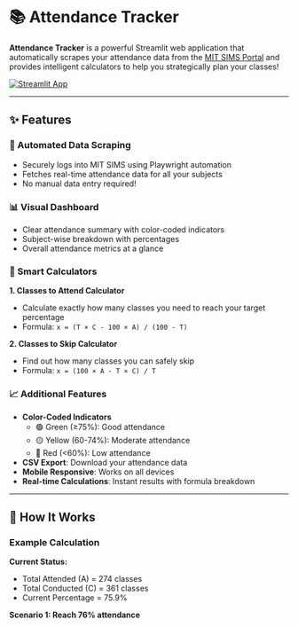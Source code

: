 # 📚 Attendance Tracker

**Attendance Tracker** is a powerful Streamlit web application that automatically scrapes your attendance data from the [MIT SIMS Portal](http://mitsims.in) and provides intelligent calculators to help you strategically plan your classes!

[![Streamlit App](https://static.streamlit.io/badges/streamlit_badge_black_white.svg)](https://ims-tracker.streamlit.app/)

---

## ✨ Features

### 🔐 Automated Data Scraping
- Securely logs into MIT SIMS using Playwright automation
- Fetches real-time attendance data for all your subjects
- No manual data entry required!

### 📊 Visual Dashboard
- Clear attendance summary with color-coded indicators
- Subject-wise breakdown with percentages
- Overall attendance metrics at a glance

### 🧮 Smart Calculators
**1. Classes to Attend Calculator**
- Calculate exactly how many classes you need to reach your target percentage
- Formula: `x = (T × C - 100 × A) / (100 - T)`

**2. Classes to Skip Calculator**
- Find out how many classes you can safely skip
- Formula: `x = (100 × A - T × C) / T`

### 📈 Additional Features
- **Color-Coded Indicators**
  - 🟢 Green (≥75%): Good attendance
  - 🟡 Yellow (60-74%): Moderate attendance
  - 🔴 Red (<60%): Low attendance
- **CSV Export**: Download your attendance data
- **Mobile Responsive**: Works on all devices
- **Real-time Calculations**: Instant results with formula breakdown

---

## 🧮 How It Works

### Example Calculation

**Current Status:**
- Total Attended (A) = 274 classes
- Total Conducted (C) = 361 classes
- Current Percentage = 75.9%

**Scenario 1: Reach 76% attendance**
